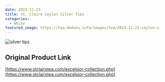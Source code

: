 ```yaml
---
date: 2023-11-23
title: St. Claire Ceylon Silver Tips
categories:
  - White
featured_image: https://tea.dedunu.info/images/tea/2023-11-23-ceylon-silver-tips-1.jpeg
---
```


![silver tips](https://tea.dedunu.info/images/tea/2023-11-23-ceylon-silver-tips-2.jpeg)

## Original Product Link

[https://www.stclairstea.com/excelsior-collection.php](https://www.stclairstea.com/excelsior-collection.php)
